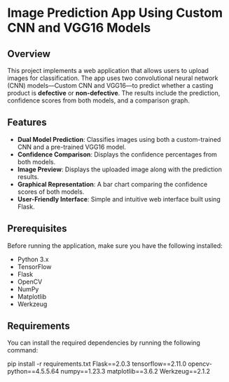 # Image Prediction App Using Custom CNN and VGG16 Models

## Overview

This project implements a web application that allows users to upload images for classification. The app uses two convolutional neural network (CNN) models—Custom CNN and VGG16—to predict whether a casting product is **defective** or **non-defective**. The results include the prediction, confidence scores from both models, and a comparison graph.

## Features
- **Dual Model Prediction**: Classifies images using both a custom-trained CNN and a pre-trained VGG16 model.
- **Confidence Comparison**: Displays the confidence percentages from both models.
- **Image Preview**: Displays the uploaded image along with the prediction results.
- **Graphical Representation**: A bar chart comparing the confidence scores of both models.
- **User-Friendly Interface**: Simple and intuitive web interface built using Flask.

## Prerequisites
Before running the application, make sure you have the following installed:

- Python 3.x
- TensorFlow
- Flask
- OpenCV
- NumPy
- Matplotlib
- Werkzeug

## Requirements

You can install the required dependencies by running the following command:



pip install -r requirements.txt
Flask==2.0.3
tensorflow==2.11.0
opencv-python==4.5.5.64
numpy==1.23.3
matplotlib==3.6.2
Werkzeug==2.1.2


